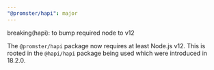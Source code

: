 ```yaml
---
"@promster/hapi": major
---
```


breaking(hapi): to bump required node to v12

The `@promster/hapi` package now requires at least Node.js v12. This is rooted in the `@hapi/hapi` package being used which were introduced in 18.2.0.


